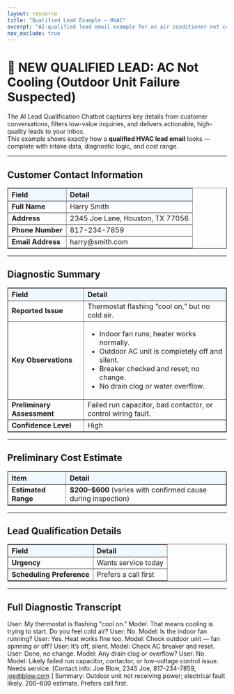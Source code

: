 ```yaml
---
layout: resource
title: "Qualified Lead Example – HVAC"
excerpt: "AI-qualified lead email example for an air conditioner not cooling, including diagnostic logic and repair estimate."
nav_exclude: true
---
```


# 📧 NEW QUALIFIED LEAD: AC Not Cooling (Outdoor Unit Failure Suspected)

The AI Lead Qualification Chatbot captures key details from customer conversations, filters low-value inquiries, and delivers actionable, high-quality leads to your inbox.  
This example shows exactly how a **qualified HVAC lead email** looks — complete with intake data, diagnostic logic, and cost range.

---

## Customer Contact Information

<table border="1" cellpadding="8" cellspacing="0" style="border-collapse: collapse; width: 100%;">
  <tr style="background-color: #f0f8ff;">
    <th style="text-align: left;">Field</th>
    <th style="text-align: left;">Detail</th>
  </tr>
  <tr><td><strong>Full Name</strong></td><td>Harry Smith</td></tr>
  <tr><td><strong>Address</strong></td><td>2345 Joe Lane, Houston, TX 77056</td></tr>
  <tr><td><strong>Phone Number</strong></td><td>817-234-7859</td></tr>
  <tr><td><strong>Email Address</strong></td><td>harry@smith.com</td></tr>
</table>

---

## Diagnostic Summary

<table border="1" cellpadding="8" cellspacing="0" style="border-collapse: collapse; width: 100%;">
  <tr style="background-color: #f0f8ff;">
    <th style="text-align: left;">Field</th>
    <th style="text-align: left;">Detail</th>
  </tr>
  <tr><td><strong>Reported Issue</strong></td><td>Thermostat flashing “cool on,” but no cold air.</td></tr>
  <tr><td><strong>Key Observations</strong></td><td>
    <ul>
      <li>Indoor fan runs; heater works normally.</li>
      <li>Outdoor AC unit is completely off and silent.</li>
      <li>Breaker checked and reset; no change.</li>
      <li>No drain clog or water overflow.</li>
    </ul>
  </td></tr>
  <tr><td><strong>Preliminary Assessment</strong></td><td>Failed run capacitor, bad contactor, or control wiring fault.</td></tr>
  <tr><td><strong>Confidence Level</strong></td><td>High</td></tr>
</table>

---

## Preliminary Cost Estimate

<table border="1" cellpadding="8" cellspacing="0" style="border-collapse: collapse; width: 100%;">
  <tr style="background-color: #f0f8ff;">
    <th style="text-align: left;">Item</th>
    <th style="text-align: left;">Detail</th>
  </tr>
  <tr><td><strong>Estimated Range</strong></td><td><strong>$200–$600</strong> (varies with confirmed cause during inspection)</td></tr>
</table>

---

## Lead Qualification Details

<table border="1" cellpadding="8" cellspacing="0" style="border-collapse: collapse; width: 100%;">
  <tr style="background-color: #f0f8ff;">
    <th style="text-align: left;">Field</th>
    <th style="text-align: left;">Detail</th>
  </tr>
  <tr><td><strong>Urgency</strong></td><td>Wants service today</td></tr>
  <tr><td><strong>Scheduling Preference</strong></td><td>Prefers a call first</td></tr>
</table>

---

## Full Diagnostic Transcript

User: My thermostat is flashing "cool on."
Model: That means cooling is trying to start. Do you feel cold air?
User: No.
Model: Is the indoor fan running?
User: Yes. Heat works fine too.
Model: Check outdoor unit — fan spinning or off?
User: It’s off, silent.
Model: Check AC breaker and reset.
User: Done, no change.
Model: Any drain clog or overflow?
User: No.
Model: Likely failed run capacitor, contactor, or low-voltage control issue. Needs service.
[Contact info: Joe Blow, 2345 Joe, 817-234-7859, joe@blow.com
]
Summary: Outdoor unit not receiving power; electrical fault likely. $200–$600 estimate. Prefers call first.
